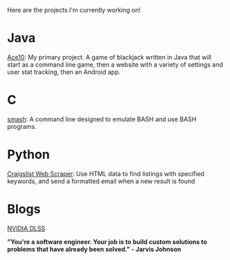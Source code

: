 Here are the projects I'm currently working on!

# Java

[Ace10](https://github.com/christopherhaney/Ace10): My primary project. A game of blackjack written in Java that will start as a command line game, then a website with a variety of settings and user stat tracking, then an Android app.

# C

[smash](https://github.com/christopherhaney/smash): A command line designed to emulate BASH and use BASH programs.

# Python

[Craigslist Web Scraper](https://github.com/christopherhaney/craigslist-scraper): Use HTML data to find listings with specified keywords, and send a formatted email when a new result is found

# Blogs

[NVIDIA DLSS](posts/dlss)


**"You're a software engineer. Your job is to build custom solutions to problems that have already been solved." - Jarvis Johnson**
